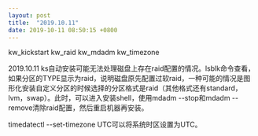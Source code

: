 ```yaml
---
layout: post
title:  "2019.10.11"
date: 2019-10-11 08:50:15 +0800   
---
```


kw_kickstart
kw_raid
kw_mdadm
kw_timezone

2019.10.11
ks自动安装可能无法处理磁盘上存在raid配置的情况。lsblk命令查看，如果分区的TYPE显示为raid，说明磁盘原先配置过软raid，一种可能的情况是图形化安装自定义分区的时候选择的分区格式是raid（其他格式还有standard，lvm，swap）。此时，可以进入安装shell，使用mdadm --stop和mdadm --remove清除raid配置，然后重启机器再安装。

timedatectl --set-timezone UTC可以将系统时区设置为UTC。
